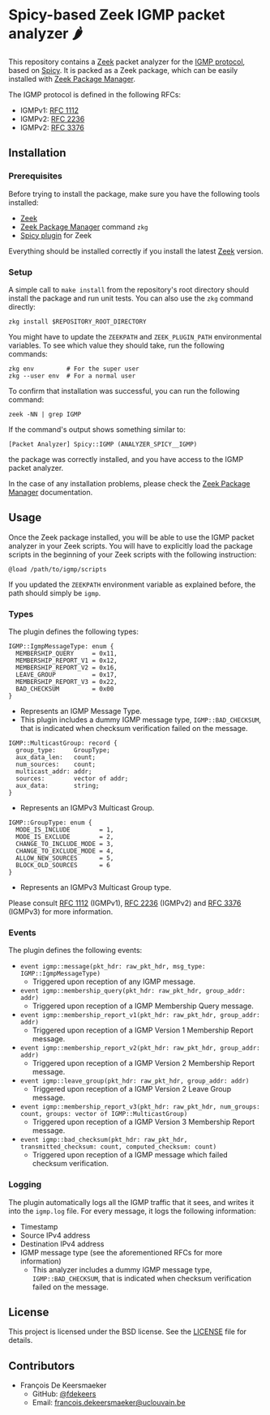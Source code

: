 # Spicy-based Zeek IGMP packet analyzer :hot_pepper:

This repository contains a [Zeek](https://zeek.org/) packet analyzer for the [IGMP protocol](https://en.wikipedia.org/wiki/Internet_Group_Management_Protocol), based on [Spicy](https://docs.zeek.org/projects/spicy/en/latest/index.html).
It is packed as a Zeek package, which can be easily installed with [Zeek Package Manager](https://docs.zeek.org/projects/package-manager/en/stable/).

The IGMP protocol is defined in the following RFCs:
- IGMPv1: [RFC 1112](https://datatracker.ietf.org/doc/html/rfc1112)
- IGMPv2: [RFC 2236](https://datatracker.ietf.org/doc/html/rfc2236)
- IGMPv2: [RFC 3376](https://datatracker.ietf.org/doc/html/rfc3376)


## Installation

### Prerequisites

Before trying to install the package, make sure you have the following tools installed:

- [Zeek](https://zeek.org/)
- [Zeek Package Manager](https://docs.zeek.org/projects/package-manager/en/stable/) command `zkg`
- [Spicy plugin](https://docs.zeek.org/projects/spicy/en/latest/index.html) for Zeek

Everything should be installed correctly if you install the latest [Zeek](https://zeek.org/) version.


### Setup

A simple call to `make install` from the repository's root directory should install the package and run unit tests.
You can also use the `zkg` command directly:
```shell
zkg install $REPOSITORY_ROOT_DIRECTORY
```

You might have to update the `ZEEKPATH` and `ZEEK_PLUGIN_PATH` environmental variables.
To see which value they should take, run the following commands:
```shell
zkg env         # For the super user
zkg --user env  # For a normal user
```

To confirm that installation was successful, you can run the following command:
```shell
zeek -NN | grep IGMP
```

If the command's output shows something similar to:
```
[Packet Analyzer] Spicy::IGMP (ANALYZER_SPICY__IGMP)
```
the package was correctly installed, and you have access to the IGMP packet analyzer.

In the case of any installation problems, please check the [Zeek Package Manager](https://docs.zeek.org/projects/package-manager/en/stable/) documentation.


## Usage

Once the Zeek package installed, you will be able to use the IGMP packet analyzer in your Zeek scripts.
You will have to explicitly load the package scripts in the beginning of your Zeek scripts with the following instruction:
```zeek
@load /path/to/igmp/scripts
```
If you updated the `ZEEKPATH` environment variable as explained before, the path should simply be `igmp`.


### Types

The plugin defines the following types:
```zeek
IGMP::IgmpMessageType: enum {
  MEMBERSHIP_QUERY     = 0x11,
  MEMBERSHIP_REPORT_V1 = 0x12,
  MEMBERSHIP_REPORT_V2 = 0x16,
  LEAVE_GROUP          = 0x17,
  MEMBERSHIP_REPORT_V3 = 0x22,
  BAD_CHECKSUM         = 0x00
}
```
- Represents an IGMP Message Type.
- This plugin includes a dummy IGMP message type, `IGMP::BAD_CHECKSUM`, that is indicated when checksum verification failed on the message.

```zeek
IGMP::MulticastGroup: record {
  group_type:     GroupType;
  aux_data_len:   count;
  num_sources:    count;
  multicast_addr: addr;
  sources:        vector of addr;
  aux_data:       string;
}
```
- Represents an IGMPv3 Multicast Group.

```zeek
IGMP::GroupType: enum {
  MODE_IS_INCLUDE        = 1,
  MODE_IS_EXCLUDE        = 2,
  CHANGE_TO_INCLUDE_MODE = 3,
  CHANGE_TO_EXCLUDE_MODE = 4,
  ALLOW_NEW_SOURCES      = 5,
  BLOCK_OLD_SOURCES      = 6
}
```
- Represents an IGMPv3 Multicast Group type.

Please consult [RFC 1112](https://datatracker.ietf.org/doc/html/rfc1112) (IGMPv1), [RFC 2236](https://datatracker.ietf.org/doc/html/rfc2236) (IGMPv2) and [RFC 3376](https://datatracker.ietf.org/doc/html/rfc3376) (IGMPv3) for more information.


### Events

The plugin defines the following events:
- `event igmp::message(pkt_hdr: raw_pkt_hdr, msg_type: IGMP::IgmpMessageType)`
  - Triggered upon reception of any IGMP message.
- `event igmp::membership_query(pkt_hdr: raw_pkt_hdr, group_addr: addr)`
  - Triggered upon reception of a IGMP Membership Query message.
- `event igmp::membership_report_v1(pkt_hdr: raw_pkt_hdr, group_addr: addr)`
  - Triggered upon reception of a IGMP Version 1 Membership Report message.
- `event igmp::membership_report_v2(pkt_hdr: raw_pkt_hdr, group_addr: addr)`
  - Triggered upon reception of a IGMP Version 2 Membership Report message.
- `event igmp::leave_group(pkt_hdr: raw_pkt_hdr, group_addr: addr)`
  - Triggered upon reception of a IGMP Version 2 Leave Group message.
- `event igmp::membership_report_v3(pkt_hdr: raw_pkt_hdr, num_groups: count, groups: vector of IGMP::MulticastGroup)`
  - Triggered upon reception of a IGMP Version 3 Membership Report message.
- `event igmp::bad_checksum(pkt_hdr: raw_pkt_hdr, transmitted_checksum: count, computed_checksum: count)`
  - Triggered upon reception of a IGMP message which failed checksum verification.


### Logging

The plugin automatically logs all the IGMP traffic that it sees, and writes it into the `igmp.log` file.
For every message, it logs the following information:
- Timestamp
- Source IPv4 address
- Destination IPv4 address
- IGMP message type (see the aforementioned RFCs for more information)
  - This analyzer includes a dummy IGMP message type, `IGMP::BAD_CHECKSUM`, that is indicated when checksum verification failed on the message.


## License

This project is licensed under the BSD license. See the [LICENSE](LICENSE) file for details.


## Contributors

- François De Keersmaeker
  - GitHub: [@fdekeers](https://github.com/fdekeers)
  - Email: francois.dekeersmaeker@uclouvain.be
